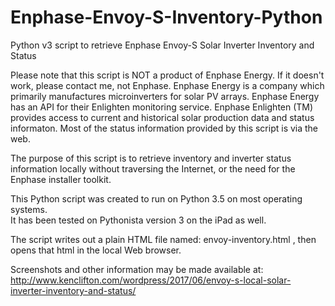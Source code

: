 # Enphase-Envoy-S-Inventory-Python
Python v3 script to retrieve Enphase Envoy-S Solar Inverter Inventory and Status

Please note that this script is NOT a product of Enphase Energy. If it doesn't work, please contact me, not Enphase. 
Enphase Energy is a company which primarily manufactures microinverters for solar PV arrays. 
Enphase Energy has an API for their Enlighten monitoring service. Enphase Enlighten (TM) provides access to current
and historical solar production data and status informaton. 
Most of the status information provided by this script is via the web.

The purpose of this script is to retrieve inventory and inverter status information locally 
without traversing the Internet, or the need for the Enphase installer toolkit.

This Python script was created to run on Python 3.5 on most operating systems.  
It has been tested on Pythonista version 3 on the iPad as well.

The script writes out a plain HTML file named: envoy-inventory.html , then opens that html in the local Web browser.

Screenshots and other information may be made available at: http://www.kenclifton.com/wordpress/2017/06/envoy-s-local-solar-inverter-inventory-and-status/

